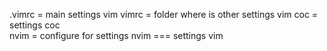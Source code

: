 .vimrc = main settings vim
vimrc = folder where is other settings vim
coc = settings coc  
nvim = configure for settings nvim === settings vim
